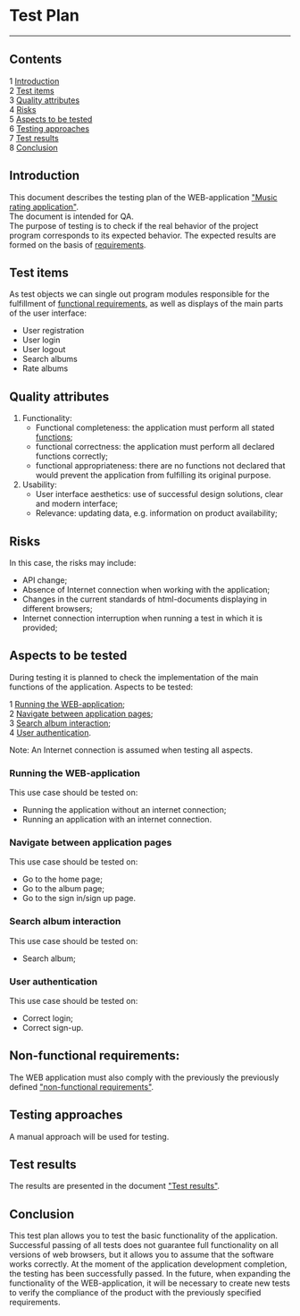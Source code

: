 # Test Plan

---

## Contents

1 [Introduction](#introduction)  
2 [Test items](#test-items)  
3 [Quality attributes](#quality-attributes)  
4 [Risks](#risks)  
5 [Aspects to be tested](#aspects-to-be-tested)  
6 [Testing approaches](#testing-approaches)  
7 [Test results](#test-results)  
8 [Conclusion](#conclusion)

## Introduction

This document describes the testing plan of the WEB-application ["Music rating application"](https://github.com/Serafimka228/Web-Application/tree/main/lab05/web%20application).  
The document is intended for QA.  
The purpose of testing is to check if the real behavior of the project program corresponds to its expected behavior. The expected results are formed on the basis of [requirements](https://github.com/savkunok/RateYourMusic/blob/main/Requirements.md).

## Test items

As test objects we can single out program modules responsible for the fulfillment of [functional requirements](https://github.com/savkunok/RateYourMusic/blob/main/Requirements.md), as well as displays of the main parts of the user interface:

- User registration
- User login
- User logout
- Search albums
- Rate albums

## Quality attributes

1. Functionality:
   - Functional completeness: the application must perform all stated [functions](https://github.com/savkunok/RateYourMusic/blob/main/Requirements.md);
   - functional correctness: the application must perform all declared functions correctly;
   - functional appropriateness: there are no functions not declared that would prevent the application from fulfilling its original purpose.
2. Usability:
   - User interface aesthetics: use of successful design solutions, clear and modern interface;
   - Relevance: updating data, e.g. information on product availability;

## Risks

In this case, the risks may include:

- API change;
- Absence of Internet connection when working with the application;
- Changes in the current standards of html-documents displaying in different browsers;
- Internet connection interruption when running a test in which it is provided;

## Aspects to be tested

During testing it is planned to check the implementation of the main functions of the application. Aspects to be tested:

1 [Running the WEB-application](#running-the-web-application);  
2 [Navigate between application pages](#navigate-between-application-pages);  
3 [Search album interaction](#task-list-interaction);  
4 [User authentication](#user-authentication).

Note: An Internet connection is assumed when testing all aspects.

### Running the WEB-application

This use case should be tested on:

- Running the application without an internet connection;
- Running an application with an internet connection.

### Navigate between application pages

This use case should be tested on:

- Go to the home page;
- Go to the album page;
- Go to the sign in/sign up page.

### Search album interaction

This use case should be tested on:

- Search album;

### User authentication

This use case should be tested on:

- Correct login;
- Correct sign-up.

## Non-functional requirements:

The WEB application must also comply with the previously the previously defined ["non-functional requirements"](https://github.com/savkunok/RateYourMusic/blob/main/Requirements.md).

## Testing approaches

A manual approach will be used for testing.

## Test results

The results are presented in the document ["Test results"]([https://github.com/Serafimka228/Web-Application/tree/main/lab05/web%20application/Test%20results.md](https://github.com/Serafimka228/Web-Application/blob/main/lab06/Test%20results.md)).

## Conclusion

This test plan allows you to test the basic functionality of the application. Successful passing of all tests does not guarantee full functionality on all versions of web browsers, but it allows you to assume that the software works correctly. At the moment of the application development completion, the testing has been successfully passed. In the future, when expanding the functionality of the WEB-application, it will be necessary to create new tests to verify the compliance of the product with the previously specified requirements.
